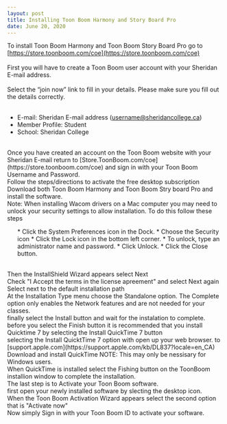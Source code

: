 ```yaml
---
layout: post
title: Installing Toon Boom Harmony and Story Board Pro  
date: June 20, 2020
--- 
```

To install Toon Boom Harmony and Toon Boom Story Board Pro go to [https://store.toonboom.com/coe](https://store.toonboom.com/coe)   
<br>
First you will have to create a Toon Boom user account with your Sheridan E-mail address.  
<br>
Select the “join now” link to fill in your details.  Please make sure you fill out the details correctly.  
<br>
* E-mail: Sheridan E-mail address (username@sheridancollege.ca)  
* Member Profile: Student  
* School: Sheridan College  
<br>
Once you have created an account on the Toon Boom website with your Sheridan E-mail return to [Store.ToonBoom.com/coe](https://store.toonboom.com/coe) and sign in with your Toon Boom Username and Password.   
<br>
Follow the steps/directions to activate the free desktop subscription  
<br>
Download both Toon Boom Harmony and Toon Boom Stry board Pro and install the software.  
<br>
Note: When installing Wacom drivers on a Mac computer you may need to unlock your security settings to allow installation.  To do this follow these steps  
<ul>
* Click the System Preferences icon in the Dock.  
* Choose the Security icon  
* Click the Lock icon in the bottom left corner.   
* To unlock, type an administrator name and password.  
* Click Unlock.  
* Click the Close button.  
</ul>
<br>
Then the InstallShield Wizard appears select Next  
<br>
Check "I Accept the terms in the license apreement" and select Next again  
<br>
Select next to the default installation path  
<br>
At the Installation Type menu choose the Standalone option.  The Complete option only enables the Network features and are not needed for your classes.  
<br>
finally select the Install button and wait for the instalation to complete.  
<br>
before you select the Finish button it is recommended that you install Quicktime 7 by selecting the Install QuickTime 7 button  
<br>
selecting the Install QuicktTime 7 option with open up your web browser. to [support.apple.com](https://support.apple.com/kb/DL837?locale=en_CA)  
<br>
Download and install QuickTime  
NOTE: This may only be nessisary for Windows users.  
<br>
When QuickTime is installed select the Fishing button on the ToonBoom installion window to complete the installation.  
<br>
The last step is to Activate your Toon Boom software.  
<br>
first open your newly installed software by slecting the desktop icon.  
<br> 
When the Toon Boom Activation Wizard appears select the second option that is "Activate now"  
<br>
Now simply Sign in with your Toon Boom ID to activate your software.   


 